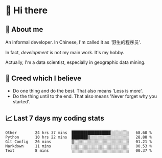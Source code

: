 # 👋 Hi there

## :speech_balloon: About me

An informal developer. In Chinese, I'm called it as '野生的程序员'.

In fact, _development_ is not my main work. It's my hobby.

Actually, I'm a data scientist, especially in geographic data mining.

## :see_no_evil: Creed which I believe

- Do one thing and do the best. That also means 'Less is more'.
- Do the thing until to the end. That also means 'Never forget why you started'.

## :chart_with_upwards_trend: Last 7 days my coding stats

<!--START_SECTION:waka-->
```text
Other        24 hrs 37 mins  █████████████████░░░░░░░░   68.60 % 
Python       10 hrs 22 mins  ███████▒░░░░░░░░░░░░░░░░░   28.88 % 
Git Config   26 mins         ▒░░░░░░░░░░░░░░░░░░░░░░░░   01.21 % 
Markdown     11 mins         ░░░░░░░░░░░░░░░░░░░░░░░░░   00.53 % 
Text         8 mins          ░░░░░░░░░░░░░░░░░░░░░░░░░   00.37 % 
```
<!--END_SECTION:waka-->
